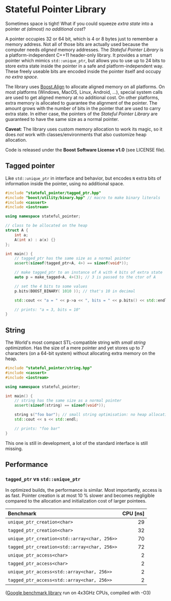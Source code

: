 # Stateful Pointer Library

Sometimes space is tight! What if you could squeeze *extra state* into a pointer *at (almost) no additional cost*?

A pointer occupies 32 or 64 bit, which is 4 or 8 bytes just to remember a memory address. Not all of those bits are actually used because the computer needs *aligned* memory addresses. The *Stateful Pointer Library* is a platform-independent C++11 header-only library. It provides a smart pointer which mimics `std::unique_ptr`, but allows you to use up to 24 bits to store extra state inside the pointer in a safe and platform-independent way. These freely useable bits are encoded inside the pointer itself and occupy *no extra space*.

The library uses [Boost.Align](http://www.boost.org/doc/libs/1_65_1/doc/html/align.html) to allocate aligned memory on all platforms. On most platforms (Windows, MacOS, Linux, Android, ...), special system calls are used to get aligned memory at no additional cost. On other platforms, extra memory is allocated to guarantee the alignment of the pointer. The amount grows with the number of bits in the pointer that are used to carry extra state. In either case, the pointers of the *Stateful Pointer Library* are guaranteed to have the same size as a normal pointer.

**Caveat**: The library uses custom memory allocation to work its magic, so it does *not* work with classes/environments that also customize heap allocation.

Code is released under the **Boost Software License v1.0** (see LICENSE file).

## Tagged pointer

Like `std::unique_ptr` in interface and behavior, but encodes `N` extra bits of information inside the pointer, using no additional space.

```c++
#include "stateful_pointer/tagged_ptr.hpp"
#include "boost/utility/binary.hpp" // macro to make binary literals
#include <cassert>
#include <iostream>

using namespace stateful_pointer;

// class to be allocated on the heap
struct A {
    int a;
    A(int x) : a(x) {}
};

int main() {
    // tagged_ptr has the same size as a normal pointer
    assert(sizeof(tagged_ptr<A, 4>) == sizeof(void*));

    // make tagged_ptr to an instance of A with 4 bits of extra state
    auto p = make_tagged<A, 4>(3); // 3 is passed to the ctor of A

    // set the 4 bits to some values
    p.bits(BOOST_BINARY( 1010 )); // that's 10 in decimal

    std::cout << "a = " << p->a << ", bits = " << p.bits() << std::endl;

    // prints: "a = 3, bits = 10"
}
```

## String

The World's most compact STL-compatible string with *small string optimization*. Has the size of a mere pointer and yet stores up to 7 characters (on a 64-bit system) without allocating extra memory on the heap.

```c++
#include "stateful_pointer/string.hpp"
#include <cassert>
#include <iostream>

using namespace stateful_pointer;

int main() {
    // string has the same size as a normal pointer
    assert(sizeof(string) == sizeof(void*));

    string s("foo bar"); // small string optimisation: no heap allocation
    std::cout << s << std::endl;

    // prints: "foo bar"
}
```

This one is still in development, a lot of the standard interface is still missing.

## Performance

### `tagged_ptr` vs `std::unique_ptr`

In optimized builds, the performance is similar. Most importantly, access is as fast. Pointer creation is at most 10 % slower and becomes negligible compared to the allocation and initialization cost of larger pointees.

|Benchmark                                   |CPU [ns]|
|:-------------------------------------------|-------:|
|`unique_ptr_creation<char>`                 |      29|
|`tagged_ptr_creation<char>`                 |      32|
|`unique_ptr_creation<std::array<char, 256>>`|      70|
|`tagged_ptr_creation<std::array<char, 256>>`|      72|
|`unique_ptr_access<char>`                   |       2|
|`tagged_ptr_access<char>`                   |       2|
|`unique_ptr_access<std::array<char, 256>>`  |       2|
|`tagged_ptr_access<std::array<char, 256>>`  |       2|

([Google benchmark library](https://github.com/google/benchmark) run on 4x3GHz CPUs, compiled with -O3)
